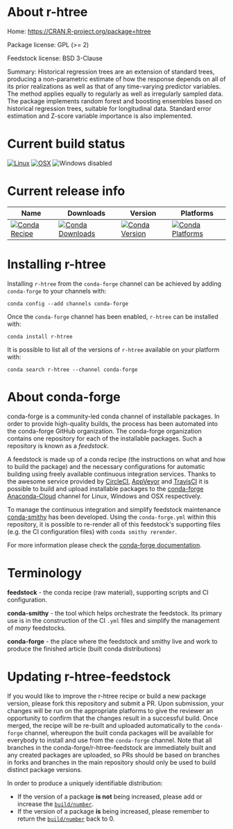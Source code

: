 About r-htree
=============

Home: https://CRAN.R-project.org/package=htree

Package license: GPL (>= 2)

Feedstock license: BSD 3-Clause

Summary: Historical regression trees are an extension of standard trees,  producing a non-parametric estimate of how the response depends on  all of its prior realizations as well as that of any time-varying predictor  variables. The method applies equally to regularly as well as irregularly  sampled data. The package implements random forest and boosting ensembles  based on historical regression trees, suitable for longitudinal data.  Standard error estimation and Z-score variable importance is also implemented.



Current build status
====================

[![Linux](https://img.shields.io/circleci/project/github/conda-forge/r-htree-feedstock/master.svg?label=Linux)](https://circleci.com/gh/conda-forge/r-htree-feedstock)
[![OSX](https://img.shields.io/travis/conda-forge/r-htree-feedstock/master.svg?label=macOS)](https://travis-ci.org/conda-forge/r-htree-feedstock)
![Windows disabled](https://img.shields.io/badge/Windows-disabled-lightgrey.svg)

Current release info
====================

| Name | Downloads | Version | Platforms |
| --- | --- | --- | --- |
| [![Conda Recipe](https://img.shields.io/badge/recipe-r--htree-green.svg)](https://anaconda.org/conda-forge/r-htree) | [![Conda Downloads](https://img.shields.io/conda/dn/conda-forge/r-htree.svg)](https://anaconda.org/conda-forge/r-htree) | [![Conda Version](https://img.shields.io/conda/vn/conda-forge/r-htree.svg)](https://anaconda.org/conda-forge/r-htree) | [![Conda Platforms](https://img.shields.io/conda/pn/conda-forge/r-htree.svg)](https://anaconda.org/conda-forge/r-htree) |

Installing r-htree
==================

Installing `r-htree` from the `conda-forge` channel can be achieved by adding `conda-forge` to your channels with:

```
conda config --add channels conda-forge
```

Once the `conda-forge` channel has been enabled, `r-htree` can be installed with:

```
conda install r-htree
```

It is possible to list all of the versions of `r-htree` available on your platform with:

```
conda search r-htree --channel conda-forge
```


About conda-forge
=================

conda-forge is a community-led conda channel of installable packages.
In order to provide high-quality builds, the process has been automated into the
conda-forge GitHub organization. The conda-forge organization contains one repository
for each of the installable packages. Such a repository is known as a *feedstock*.

A feedstock is made up of a conda recipe (the instructions on what and how to build
the package) and the necessary configurations for automatic building using freely
available continuous integration services. Thanks to the awesome service provided by
[CircleCI](https://circleci.com/), [AppVeyor](https://www.appveyor.com/)
and [TravisCI](https://travis-ci.org/) it is possible to build and upload installable
packages to the [conda-forge](https://anaconda.org/conda-forge)
[Anaconda-Cloud](https://anaconda.org/) channel for Linux, Windows and OSX respectively.

To manage the continuous integration and simplify feedstock maintenance
[conda-smithy](https://github.com/conda-forge/conda-smithy) has been developed.
Using the ``conda-forge.yml`` within this repository, it is possible to re-render all of
this feedstock's supporting files (e.g. the CI configuration files) with ``conda smithy rerender``.

For more information please check the [conda-forge documentation](https://conda-forge.org/docs/).

Terminology
===========

**feedstock** - the conda recipe (raw material), supporting scripts and CI configuration.

**conda-smithy** - the tool which helps orchestrate the feedstock.
                   Its primary use is in the construction of the CI ``.yml`` files
                   and simplify the management of *many* feedstocks.

**conda-forge** - the place where the feedstock and smithy live and work to
                  produce the finished article (built conda distributions)


Updating r-htree-feedstock
==========================

If you would like to improve the r-htree recipe or build a new
package version, please fork this repository and submit a PR. Upon submission,
your changes will be run on the appropriate platforms to give the reviewer an
opportunity to confirm that the changes result in a successful build. Once
merged, the recipe will be re-built and uploaded automatically to the
`conda-forge` channel, whereupon the built conda packages will be available for
everybody to install and use from the `conda-forge` channel.
Note that all branches in the conda-forge/r-htree-feedstock are
immediately built and any created packages are uploaded, so PRs should be based
on branches in forks and branches in the main repository should only be used to
build distinct package versions.

In order to produce a uniquely identifiable distribution:
 * If the version of a package **is not** being increased, please add or increase
   the [``build/number``](https://conda.io/docs/user-guide/tasks/build-packages/define-metadata.html#build-number-and-string).
 * If the version of a package **is** being increased, please remember to return
   the [``build/number``](https://conda.io/docs/user-guide/tasks/build-packages/define-metadata.html#build-number-and-string)
   back to 0.
